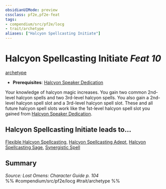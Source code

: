 ```yaml
---
obsidianUIMode: preview
cssclass: pf2e,pf2e-feat
tags:
- compendium/src/pf2e/locg
- trait/archetype
aliases: ["Halcyon Spellcasting Initiate"]
---
```

# Halcyon Spellcasting Initiate  *Feat 10*  
[archetype](rules/traits/archetype.md "Archetype Feat Trait")  

- **Prerequisites**: [Halcyon Speaker Dedication](compendium/feats/halcyon-speaker-dedication-locg.md)

Your knowledge of halcyon magic increases. You gain two common 2nd-level halcyon spells and two 3rd-level halcyon spells. You also gain a 2nd-level halcyon spell slot and a 3rd-level halcyon spell slot. These and all future halcyon spell slots work like the 1st-level halcyon spell slot you gained from [Halcyon Speaker Dedication](compendium/feats/halcyon-speaker-dedication-locg.md).

## Halcyon Spellcasting Initiate leads to...

[Flexible Halcyon Spellcasting](compendium/feats/flexible-halcyon-spellcasting-locg.md), [Halcyon Spellcasting Adept](compendium/feats/halcyon-spellcasting-adept-locg.md), [Halcyon Spellcasting Sage](compendium/feats/halcyon-spellcasting-sage-locg.md), [Synergistic Spell](compendium/feats/synergistic-spell-locg.md)

## Summary

*Source: Lost Omens: Character Guide p. 104*  
%% #compendium/src/pf2e/locg #trait/archetype %%